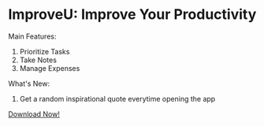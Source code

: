 # ImproveU: Improve Your Productivity
Main Features:
1. Prioritize Tasks
2. Take Notes
3. Manage Expenses

What's New:
1. Get a random inspirational quote everytime opening the app

<a href="https://i.diawi.com/tnfBbU">Download Now!</a>
